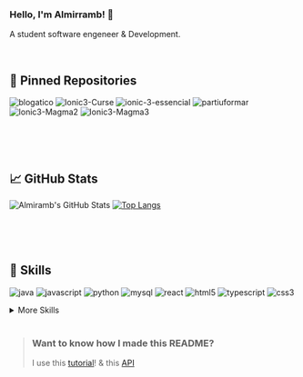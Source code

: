 ### Hello, I'm Almirramb! 👋
A student software engeneer & Development.


<br>

## 📌 Pinned Repositories


![blogatico](https://github-readme-stats.vercel.app/api/pin/?username=almirramb&repo=blogatico&theme=cobalt&title_color=ffffff&text_color=c9cacc&icon_color=4AB197&bg_color=#4682B4)
![Ionic3-Curse](https://github-readme-stats.vercel.app/api/pin/?username=almirramb&repo=Ionic3-Curse&theme=cobalt&title_color=ffffff&text_color=c9cacc&icon_color=4AB197&bg_color=#1A2B34)
![ionic-3-essencial](https://github-readme-stats.vercel.app/api/pin/?username=almirramb&repo=ionic-3-essencial&theme=cobalt&title_color=ffffff&text_color=c9cacc&icon_color=#4AB197&bg_color=1A2B34)
![partiuformar](https://github-readme-stats.vercel.app/api/pin/?username=almirramb&repo=partiuformar&theme=cobalt&title_color=ffffff&text_color=c9cacc&icon_color=4AB197&bg_color=#5F9EA0)
![Ionic3-Magma2](https://github-readme-stats.vercel.app/api/pin/?username=almirramb&repo=Ionic3-Magma2&theme=cobalt&title_color=ffffff&text_color=c9cacc&icon_color=4AB197&bg_color=#2F4F4)
![Ionic3-Magma3](https://github-readme-stats.vercel.app/api/pin/?username=almirramb&repo=Ionic3-Magma3&theme=cobalt&title_color=ffffff&text_color=c9cacc&icon_color=4AB197&bg_color=#4682B4)

<br>




<br>
<br>

## &#x1f4c8; GitHub Stats


![Almiramb's GitHub Stats](https://github-readme-stats.vercel.app/api?username=almirramb&show_icons=true&theme=cobalt&title_color=fff&include_all_commits&line_height=27)
[![Top Langs](https://github-readme-stats.vercel.app/api/top-langs/?username=almirramb&langs_count=3&theme=cobalt&title_color=fff)](https://github.com/almirramb/github-readme-stats)


<br>


<br>
<br>

## 💼 Skills

![java](https://img.shields.io/badge/Java-ED8B00?style=for-the-badge&logo=java&logoColor=white)
![javascript](https://img.shields.io/badge/JavaScript-323330?style=for-the-badge&logo=javascript&logoColor=F7DF1E)
![python](https://img.shields.io/badge/Python-3776AB?style=for-the-badge&logo=python&logoColor=white)
![mysql](https://img.shields.io/badge/MySQL-CC6699?style=for-the-badge&logo=mysql&logoColor=white)
![react](https://img.shields.io/badge/React-FA7343?style=for-the-badge&logo=react&logoColor=61DAFB)
![html5](https://img.shields.io/badge/HTML-239120?style=for-the-badge&logo=html5&logoColor=white)
![typescript](https://img.shields.io/badge/TypeScript-007ACC?style=for-the-badge&logo=typescript&logoColor=white)
![css3](https://img.shields.io/badge/CSS-239120?&style=for-the-badge&logo=css3&logoColor=white)



<details>
<summary>More Skills</summary>
<br>

![visualStudio](https://img.shields.io/badge/Visual_Studio_Code-0078D4?style=for-the-badge&logo=visual%20studio%20code&logoColor=white)
![eclipse](https://img.shields.io/badge/Eclipse-2C2255?style=for-the-badge&logo=eclipse&logoColor=white)
![netbeans](https://img.shields.io/badge/apache%20netbeans-1B6AC6?style=for-the-badge&logo=apache%20netbeans%20IDE&logoColor=white)
![bootstrap](https://img.shields.io/badge/Bootstrap-563D7C?style=for-the-badge&logo=bootstrap&logoColor=white)
![ionic](https://img.shields.io/badge/Ionic-3880FF?style=for-the-badge&logo=ionic&logoColor=white)
![mariadb](https://img.shields.io/badge/MariaDB-003545?style=for-the-badge&logo=mariadb&logoColor=white)




<br>

![](https://img.shields.io/badge/Tools-Jenkins-informational?style=flat&logo=jenkins&logoColor=white&color=4AB197)
![](https://img.shields.io/badge/Tools-SonarQube-informational?style=flat&logo=SonarQube&logoColor=white&color=4AB197)
![](https://img.shields.io/badge/Tools-Postman-informational?style=flat&logo=Postman&logoColor=white&color=4AB197)
![](https://img.shields.io/badge/Tools-GitHub-informational?style=flat&logo=GitHub&logoColor=white&color=4AB197)
![](https://img.shields.io/badge/Tools-Trello-informational?style=flat&logo=Trello&logoColor=87CEFA&color=4AB197)

</details>

<br>


> ### Want to know how I made this README?
>
> I use this [tutorial](https://braydoncoyer.dev/blog/creating-a-killer-github-profile-readme-part-1/)! & this [API](https://github.com/anuraghazra/github-readme-stats)
